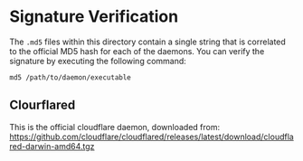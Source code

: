 # Signature Verification

The `.md5` files within this directory contain a single string that is correlated to the official MD5 hash for each of the daemons. You can verify the signature by executing the following command:

`md5 /path/to/daemon/executable`

## Clourflared

This is the official cloudflare daemon, downloaded from: https://github.com/cloudflare/cloudflared/releases/latest/download/cloudflared-darwin-amd64.tgz